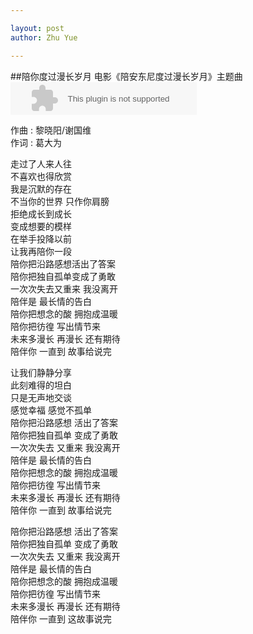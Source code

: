 ```yaml
---

layout: post
author: Zhu Yue

---
```


##陪你度过漫长岁月
电影《陪安东尼度过漫长岁月》主题曲  
<embed src="http://music.163.com/style/swf/widget.swf?sid=35403523&type=2&auto=0&width=278&height=32" width="298" height="52"  allowNetworking="all" />

作曲 : 黎晓阳/谢国维  
作词 : 葛大为  

走过了人来人往  
不喜欢也得欣赏  
我是沉默的存在  
不当你的世界 只作你肩膀  
拒绝成长到成长  
变成想要的模样  
在举手投降以前  
让我再陪你一段  
陪你把沿路感想活出了答案  
陪你把独自孤单变成了勇敢  
一次次失去又重来 我没离开  
陪伴是 最长情的告白  
陪你把想念的酸 拥抱成温暖  
陪你把彷徨 写出情节来  
未来多漫长 再漫长 还有期待  
陪伴你 一直到 故事给说完  

让我们静静分享  
此刻难得的坦白  
只是无声地交谈  
感觉幸福 感觉不孤单  
陪你把沿路感想 活出了答案  
陪你把独自孤单 变成了勇敢  
一次次失去 又重来 我没离开  
陪伴是 最长情的告白  
陪你把想念的酸 拥抱成温暖  
陪你把彷徨 写出情节来  
未来多漫长 再漫长 还有期待  
陪伴你 一直到 故事给说完  

陪你把沿路感想 活出了答案  
陪你把独自孤单 变成了勇敢  
一次次失去 又重来 我没离开  
陪伴是 最长情的告白  
陪你把想念的酸 拥抱成温暖  
陪你把彷徨 写出情节来  
未来多漫长 再漫长 还有期待  
陪伴你 一直到 这故事说完  